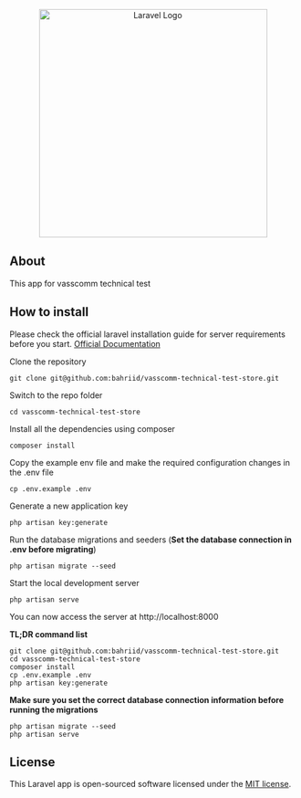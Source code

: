 <p align="center"><a href="https://laravel.com" target="_blank"><img src="https://vascomm.co.id/wp-content/uploads/2022/09/cropped-JKBSDKBASD.png" width="400" alt="Laravel Logo"></a></p>


## About

This app for vasscomm technical test

## How to install

Please check the official laravel installation guide for server requirements before you start. [Official Documentation](https://laravel.com/docs/master/installation)

Clone the repository

    git clone git@github.com:bahriid/vasscomm-technical-test-store.git

Switch to the repo folder

    cd vasscomm-technical-test-store

Install all the dependencies using composer

    composer install

Copy the example env file and make the required configuration changes in the .env file

    cp .env.example .env

Generate a new application key

    php artisan key:generate

Run the database migrations and seeders (**Set the database connection in .env before migrating**)

    php artisan migrate --seed

Start the local development server

    php artisan serve

You can now access the server at http://localhost:8000

**TL;DR command list**

    git clone git@github.com:bahriid/vasscomm-technical-test-store.git
    cd vasscomm-technical-test-store
    composer install
    cp .env.example .env
    php artisan key:generate

**Make sure you set the correct database connection information before running the migrations**

    php artisan migrate --seed 
    php artisan serve

## License

This Laravel app is open-sourced software licensed under the [MIT license](https://opensource.org/licenses/MIT).
